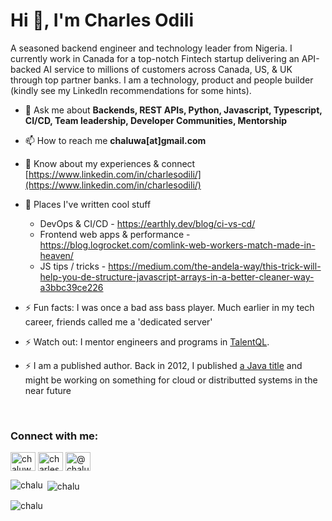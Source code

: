 <h1>Hi 👋, I'm Charles Odili</h1>
A seasoned backend engineer and technology leader from Nigeria. I currently work in Canada for a top-notch Fintech startup delivering an API-backed AI service to millions of customers across Canada, US, & UK through top partner banks. I am a technology, product and people builder (kindly see my LinkedIn recommendations for some hints). 

<br />

- 💬 Ask me about **Backends, REST APIs, Python, Javascript, Typescript, CI/CD, Team leadership, Developer Communities, Mentorship**

- 📫 How to reach me **chaluwa[at]gmail.com**

- 📄 Know about my experiences & connect [https://www.linkedin.com/in/charlesodili/](https://www.linkedin.com/in/charlesodili/)
- 📄 Places I've written cool stuff
  - DevOps & CI/CD - https://earthly.dev/blog/ci-vs-cd/
  - Frontend web apps & performance - https://blog.logrocket.com/comlink-web-workers-match-made-in-heaven/
  - JS tips / tricks - https://medium.com/the-andela-way/this-trick-will-help-you-de-structure-javascript-arrays-in-a-better-cleaner-way-a3bbc39ce226

- ⚡ Fun facts: I was once a bad ass bass player. Much earlier in my tech career, friends called me a 'dedicated server'
- ⚡ Watch out: I mentor engineers and programs in [TalentQL](https://pipeline.talentql.com/).
- ⚡ I am a published author. Back in 2012, I published [a Java title](https://www.packtpub.com/product/extgwt-rich-internet-application-cookbook/9781849515184) and might be working on something for cloud or distributted systems in the near future

<br />
<h3 align="left">Connect with me:</h3>

<p align="left">
<a href="https://twitter.com/chaluwa" target="blank"><img align="center" src="https://raw.githubusercontent.com/rahuldkjain/github-profile-readme-generator/master/src/images/icons/Social/twitter.svg" alt="chaluwa" height="30" width="40" /></a>
<a href="https://linkedin.com/in/charlesodili" target="blank"><img align="center" src="https://raw.githubusercontent.com/rahuldkjain/github-profile-readme-generator/master/src/images/icons/Social/linked-in-alt.svg" alt="charlesodili" height="30" width="40" /></a>
<a href="https://medium.com/@chaluwa" target="blank"><img align="center" src="https://raw.githubusercontent.com/rahuldkjain/github-profile-readme-generator/master/src/images/icons/Social/medium.svg" alt="@chaluwa" height="30" width="40" /></a>
</p>

<p><img align="left" src="https://github-readme-stats.vercel.app/api/top-langs?username=chalu&show_icons=true&locale=en&layout=compact" alt="chalu" /></p>

<p>&nbsp;<img align="center" src="https://github-readme-stats.vercel.app/api?username=chalu&show_icons=true&locale=en" alt="chalu" /></p>

<p><img align="center" src="https://github-readme-streak-stats.herokuapp.com/?user=chalu&" alt="chalu" /></p>
